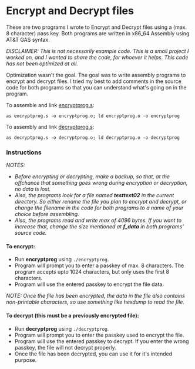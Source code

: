 # Encrypt and Decrypt files
These are two programs I wrote to Encrypt and Decrypt files using a (max. 8 character) pass key.
Both programs are written in x86_64 Assembly using AT&T GAS syntax. 

_DISCLAIMER: This is not necessarily example code. This is a small project I worked on, and I wanted to share the code, for whoever it helps. This code has not been optimized at all._

Optimization wasn't the goal. The goal was to write assembly programs to encrypt and decrypt files.
I tried my best to add comments in the source code for both programs so that you can understand what's going on in the program.

To assemble and link [encryptprog.s](https://github.com/Demkeys/x86_64AssemblyATTGASExamples/blob/master/MyProjects/EncryptAndDecryptFile/encryptprog.s):

`as encryptprog.s -o encryptprog.o; ld encryptprog.o -o encryptprog`

To assembly and link [decryptprog.s](https://github.com/Demkeys/x86_64AssemblyATTGASExamples/blob/master/MyProjects/EncryptAndDecryptFile/decryptprog.s):

`as decryptprog.s -o decryptprog.o; ld decryptprog.o -o decryptprog`

### Instructions
_NOTES:_
* _Before encrypting or decrypting, make a backup, so that, at the offchance that something goes wrong during encryption or decryption, no data is lost._
* _Also, the programs look for a file named __testtext02__ in the current directory. So either rename the file you plan to encrypt and decrypt, or change the filename in the code for both programs to a name of your choice before assembling._
* _Also, the programs read and write max of 4096 bytes. If you want to increase that, change the size mentioned at __f_data__ in both programs' source code._
#### To encrypt:
* Run __encryptprog__ using `./encryptprog`. 
* Program will prompt you to enter a passkey of max. 8 characters. The program accepts upto 1024 characters, but only uses the first 8 characters.
* Program will use the entered passkey to encrypt the file data.

_NOTE: Once the file has been encrypted, the data in the file also contains non-printable characters, so use something like hexdump to read the file._

#### To decrypt (this must be a previously encrypted file):
* Run __decryptprog__ using `./decryptprog`. 
* Program will prompt you to enter the passkey used to encrypt the file. 
* Program will use the entered passkey to decrypt. If you enter the wrong passkey, the file will not decrypt properly.
* Once the file has been decrypted, you can use it for it's intended purpose.

